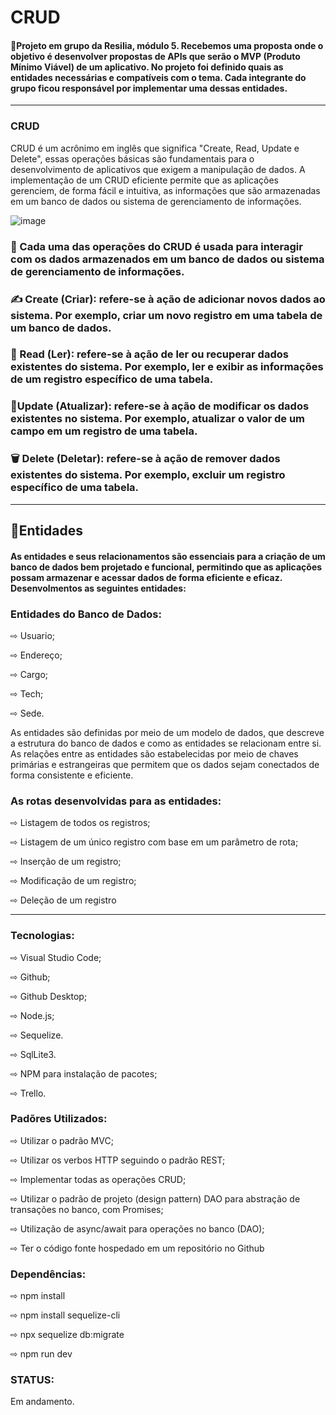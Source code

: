 <h1> CRUD </h1>


<h4><p> 📌Projeto em grupo da Resilia, módulo 5. Recebemos uma proposta onde o objetivo é desenvolver propostas de APIs que serão o MVP (Produto Mínimo Viável) de um aplicativo. No projeto foi definido quais as entidades necessárias e compatíveis com o tema. Cada integrante do grupo ficou responsável por implementar uma dessas entidades. </p></h4>

<hr>


<p><p>

<h3>CRUD</H3>
CRUD é um acrônimo em inglês que significa "Create, Read, Update e Delete", essas operações básicas são fundamentais para o desenvolvimento de aplicativos que exigem a manipulação de dados. A implementação de um CRUD eficiente permite que as aplicações gerenciem, de forma fácil e intuitiva, as informações que são armazenadas em um banco de dados ou sistema de gerenciamento de informações.</p


![image](https://user-images.githubusercontent.com/112409145/219653295-a773b2ac-77a7-4176-9627-d57c3bb57305.png)


<h3> 🎲 Cada uma das operações do CRUD é usada para interagir com os dados armazenados em um banco de dados ou sistema de gerenciamento de informações.</h3>

<h3>✍️ Create (Criar): refere-se à ação de adicionar novos dados ao sistema. Por exemplo, criar um novo registro em uma tabela de um banco de dados.</h3>

<h3> 📑 Read (Ler): refere-se à ação de ler ou recuperar dados existentes do sistema. Por exemplo, ler e exibir as informações de um registro específico de uma tabela.
</h3>
<h3>📝Update (Atualizar): refere-se à ação de modificar os dados existentes no sistema. Por exemplo, atualizar o valor de um campo em um registro de uma tabela.</h3>

<h3> 🗑 Delete (Deletar): refere-se à ação de remover dados existentes do sistema. Por exemplo, excluir um registro específico de uma tabela.</h3>
<hr>
<h2>👻Entidades</h2>
<h4>As entidades e seus relacionamentos são essenciais para a criação de um banco de dados bem projetado e funcional, permitindo que as aplicações possam armazenar e acessar dados de forma eficiente e eficaz. Desenvolmentos as seguintes entidades:
<h3> Entidades do Banco de Dados: </h3>
<p> ⇨ Usuario; </p>
<p> ⇨ Endereço; </p>
<p> ⇨ Cargo; </p>
<p> ⇨ Tech;  </p>
<p> ⇨ Sede. </p>
As entidades são definidas por meio de um modelo de dados, que descreve a estrutura do banco de dados e como as entidades se relacionam entre si. As relações entre as entidades são estabelecidas por meio de chaves primárias e estrangeiras que permitem que os dados sejam conectados de forma consistente e eficiente.

<h3> As rotas desenvolvidas para as entidades: </h3>
<p> ⇨ Listagem de todos os registros; </p>
<p> ⇨ Listagem de um único registro com base em um parâmetro de rota; </p>
<p> ⇨ Inserção de um registro; </p>
<p> ⇨ Modificação de um registro; </p>
<p> ⇨ Deleção de um registro</p>
<hr>

<h3>Tecnologias: </h3>

<p> ⇨ Visual Studio Code;</p>
<p> ⇨ Github; </p>
<p> ⇨ Github Desktop;</p>
<p> ⇨ Node.js;</p>
<p> ⇨ Sequelize.</p>
<p> ⇨ SqlLite3.</p>
<p> ⇨ NPM para instalação de pacotes;</p>
<p> ⇨ Trello.</p>
<p><p>

<h3>Padõres Utilizados: </h3>

<p> ⇨ Utilizar o padrão MVC; </p>
<p> ⇨ Utilizar os verbos HTTP seguindo o padrão REST; </p>
<p> ⇨ Implementar todas as operações CRUD; </p>
<p> ⇨ Utilizar o padrão de projeto (design pattern) DAO para abstração de transações no banco, com Promises; </p>
<p> ⇨ Utilização de async/await para operações no banco (DAO); </p>
<p> ⇨ Ter o código fonte hospedado em um repositório no Github </p>

<h3> Dependências: </h3>

<p> ⇨ npm install </p>
<p> ⇨ npm install sequelize-cli</p>
<p> ⇨ npx sequelize db:migrate</p>
<p> ⇨ npm run dev</p>


<h3> STATUS: </h3>

<p> Em andamento. </p>
